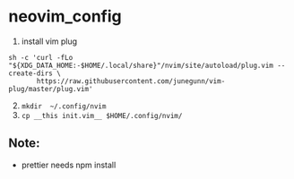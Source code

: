 # neovim_config
1. install vim plug
```shell
sh -c 'curl -fLo "${XDG_DATA_HOME:-$HOME/.local/share}"/nvim/site/autoload/plug.vim --create-dirs \
       https://raw.githubusercontent.com/junegunn/vim-plug/master/plug.vim'
```
2. `mkdir  ~/.config/nvim`
3. `cp __this init.vim__ $HOME/.config/nvim/`

## Note:
- prettier needs npm install
